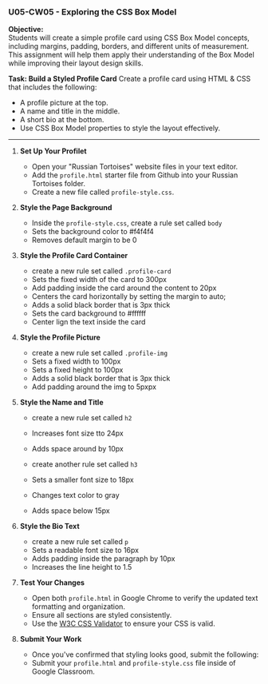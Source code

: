 ### U05-CW05 - Exploring the CSS Box Model

**Objective:**  
Students will create a simple profile card using CSS Box Model concepts, including margins, padding, borders, and different units of measurement. This assignment will help them apply their understanding of the Box Model while improving their layout design skills.

**Task: Build a Styled Profile Card**
Create a profile card using HTML & CSS that includes the following:

- A profile picture at the top.
- A name and title in the middle.
- A short bio at the bottom.
- Use CSS Box Model properties to style the layout effectively.

---

1. **Set Up Your Profilet**

   - Open your "Russian Tortoises" website files in your text editor.
   - Add the `profile.html` starter file from Github into your Russian Tortoises folder.
   - Create a new file called `profile-style.css`.

2. **Style the Page Background**

   - Inside the `profile-style.css`, create a rule set called `body`
   - Sets the background color to #f4f4f4
   - Removes default margin to be 0


3. **Style the Profile Card Container**

   - create a new rule set called `.profile-card`
   - Sets the fixed width of the card to 300px
   - Add padding inside the card around the content to 20px
   - Centers the card horizontally by setting the margin to auto;
   - Adds a solid black border that is 3px thick
   - Sets the card background to #ffffff
   - Center lign the text inside the card


4. **Style the Profile Picture**

   - create a new rule set called `.profile-img`
   - Sets a fixed width to 100px
   - Sets a fixed height to 100px
   - Adds a solid black border that is 3px thick
   - Add padding around the img to 5pxpx


5. **Style the Name and Title**

   - create a new rule set called `h2`
   - Increases font size tto 24px
   - Adds space around by 10px

   - create another rule set called `h3`
   - Sets a smaller font size to 18px
   - Changes text color to gray
   - Adds space below 15px

6. **Style the Bio Text**
   - create a new rule set called `p`
   - Sets a readable font size to 16px
   - Adds padding inside the paragraph by 10px
   - Increases the line height to 1.5


7. **Test Your Changes**

   - Open both `profile.html` in Google Chrome to verify the updated text formatting and organization.
   - Ensure all sections are styled consistently.
   - Use the [W3C CSS Validator](https://jigsaw.w3.org/css-validator/) to ensure your CSS is valid.

7. **Submit Your Work**
   - Once you've confirmed that styling looks good, submit the following:
   - Submit your `profile.html` and `profile-style.css` file inside of Google Classroom.
